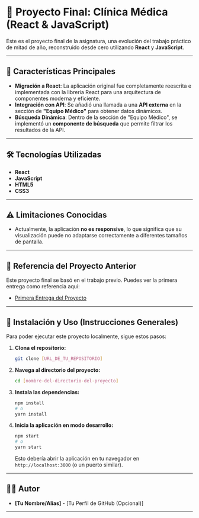 # 🏥 Proyecto Final: Clínica Médica (React & JavaScript)

Este es el proyecto final de la asignatura, una evolución del trabajo práctico de mitad de año, reconstruido desde cero utilizando **React** y **JavaScript**.

-----

## 🚀 Características Principales

  * **Migración a React**: La aplicación original fue completamente reescrita e implementada con la librería React para una arquitectura de componentes moderna y eficiente.
  * **Integración con API**: Se añadió una llamada a una **API externa** en la sección de **"Equipo Médico"** para obtener datos dinámicos.
  * **Búsqueda Dinámica**: Dentro de la sección de "Equipo Médico", se implementó un **componente de búsqueda** que permite filtrar los resultados de la API.

-----

## 🛠️ Tecnologías Utilizadas

  * **React**
  * **JavaScript**
  * **HTML5**
  * **CSS3**

-----

## ⚠️ Limitaciones Conocidas

  * Actualmente, la aplicación **no es responsive**, lo que significa que su visualización puede no adaptarse correctamente a diferentes tamaños de pantalla.

-----

## 📄 Referencia del Proyecto Anterior

Este proyecto final se basó en el trabajo previo. Puedes ver la primera entrega como referencia aquí:

  * [Primera Entrega del Proyecto](https://gacbass.github.io/tp-final-Gaston-Cazaubon/contacto.html)

-----

## 📝 Instalación y Uso (Instrucciones Generales)

Para poder ejecutar este proyecto localmente, sigue estos pasos:

1.  **Clona el repositorio:**
    ```bash
    git clone [URL_DE_TU_REPOSITORIO]
    ```
2.  **Navega al directorio del proyecto:**
    ```bash
    cd [nombre-del-directorio-del-proyecto]
    ```
3.  **Instala las dependencias:**
    ```bash
    npm install
    # o
    yarn install
    ```
4.  **Inicia la aplicación en modo desarrollo:**
    ```bash
    npm start
    # o
    yarn start
    ```
    Esto debería abrir la aplicación en tu navegador en `http://localhost:3000` (o un puerto similar).

-----

## 👨‍💻 Autor

  * **[Tu Nombre/Alias]** - [Tu Perfil de GitHub (Opcional)]

-----
